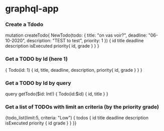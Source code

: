 # graphql-app

### Create a Tdodo
mutation createTodo{
  NewTodo(todo: {
    title: "on vas voir?",
    deadline: "06-10-2020",
    description: "TEST to test",
    priority: 1
  }) 
  {
    id
    title
    deadline
    description
    isExecuted
    priority{
      id,
      grade
    }
  }
}

### Get a TODO by Id (here 1)
{
  Todo(id: 1) {
    id,
    title,
    deadline,
    description,
    priority{
      id,
      grade
    }
  }
}


### Get a TODO by Id by query
query getTodo($id: Int!) {
	Todo(id:$id) {
    id,
    title
  }
}

### Get a list of TODOs with limit an criteria (by the priority grade)
{todo_list(limit:5, criteria: "Low") {
  todos {
    id
    title
    deadline
    description
    isExecuted
    priority {
      id
      grade
    }
  }
}}
